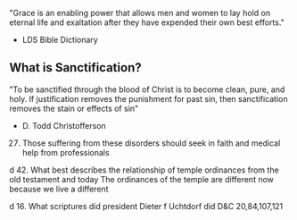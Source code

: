 "Grace is an enabling power that allows men and women to lay hold on eternal life and exaltation after they have expended their own best efforts." 
- LDS Bible Dictionary

## What is Sanctification?
"To be sanctified through the blood of Christ is to become clean, pure, and holy. If justification removes the punishment for past sin, then sanctification removes the stain or effects of sin"
- D. Todd Christofferson

27. Those suffering from these disorders should seek in faith and medical help from professionals

d
42. What best describes the relationship of temple ordinances from the old testament and today
	The ordinances of the temple are different now because we live a different

d
16. What scriptures did president Dieter f Uchtdorf did 
	D&C 20,84,107,121